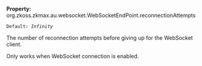 **Property:**
org.zkoss.zkmax.au.websocket.WebSocketEndPoint.reconnectionAttempts

`Default: `<i>`Infinity`</i>

The number of reconnection attempts before giving up for the WebSocket
client.

Only works when WebSocket connection is enabled.
